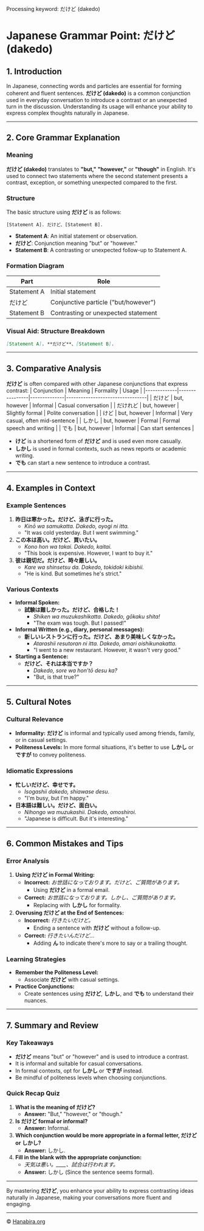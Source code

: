 Processing keyword: だけど (dakedo)
# Japanese Grammar Point: だけど (dakedo)

## 1. Introduction
In Japanese, connecting words and particles are essential for forming coherent and fluent sentences. **だけど (dakedo)** is a common conjunction used in everyday conversation to introduce a contrast or an unexpected turn in the discussion. Understanding its usage will enhance your ability to express complex thoughts naturally in Japanese.

---
## 2. Core Grammar Explanation
### Meaning
**だけど (dakedo)** translates to **"but," "however,"** or **"though"** in English. It's used to connect two statements where the second statement presents a contrast, exception, or something unexpected compared to the first.
### Structure
The basic structure using **だけど** is as follows:
```
[Statement A]. だけど、[Statement B].
```
- **Statement A**: An initial statement or observation.
- **だけど**: Conjunction meaning "but" or "however."
- **Statement B**: A contrasting or unexpected follow-up to Statement A.
### Formation Diagram
| Part          | Role                                 |
|---------------|--------------------------------------|
| Statement A   | Initial statement                    |
| だけど         | Conjunctive particle ("but/however")  |
| Statement B   | Contrasting or unexpected statement  |
### Visual Aid: Structure Breakdown
```markdown
[Statement A]. **だけど**、[Statement B].
```
---
## 3. Comparative Analysis
**だけど** is often compared with other Japanese conjunctions that express contrast:
| Conjunction | Meaning        | Formality    | Usage                           |
|-------------|----------------|--------------|---------------------------------|
| だけど       | but, however   | Informal     | Casual conversation             |
| だけれど     | but, however   | Slightly formal | Polite conversation          |
| けど         | but, however   | Informal     | Very casual, often mid-sentence |
| しかし       | but, however   | Formal       | Formal speech and writing       |
| でも         | but, however   | Informal     | Can start sentences             |
- **けど** is a shortened form of **だけど** and is used even more casually.
- **しかし** is used in formal contexts, such as news reports or academic writing.
- **でも** can start a new sentence to introduce a contrast.
---
## 4. Examples in Context
### Example Sentences
1. **昨日は寒かった。だけど、泳ぎに行った。**
   - *Kinō wa samukatta. Dakedo, oyogi ni itta.*
   - "It was cold yesterday. But I went swimming."
2. **この本は高い。だけど、買いたい。**
   - *Kono hon wa takai. Dakedo, kaitai.*
   - "This book is expensive. However, I want to buy it."
3. **彼は親切だ。だけど、時々厳しい。**
   - *Kare wa shinsetsu da. Dakedo, tokidoki kibishii.*
   - "He is kind. But sometimes he's strict."
### Various Contexts
- **Informal Spoken:**
  - **試験は難しかった。だけど、合格した！**
    - *Shiken wa muzukashikatta. Dakedo, gōkaku shita!*
    - "The exam was tough. But I passed!"
- **Informal Written (e.g., diary, personal messages):**
  - **新しいレストランに行った。だけど、あまり美味しくなかった。**
    - *Atarashii resutoran ni itta. Dakedo, amari oishikunakatta.*
    - "I went to a new restaurant. However, it wasn't very good."
- **Starting a Sentence:**
  - **だけど、それは本当ですか？**
    - *Dakedo, sore wa hon’tō desu ka?*
    - "But, is that true?"
---
## 5. Cultural Notes
### Cultural Relevance
- **Informality:** **だけど** is informal and typically used among friends, family, or in casual settings.
- **Politeness Levels:** In more formal situations, it's better to use **しかし** or **ですが** to convey politeness.
### Idiomatic Expressions
- **忙しいだけど、幸せです。**
  - *Isogashii dakedo, shiawase desu.*
  - "I'm busy, but I'm happy."
- **日本語は難しい。だけど、面白い。**
  - *Nihongo wa muzukashii. Dakedo, omoshiroi.*
  - "Japanese is difficult. But it's interesting."
---
## 6. Common Mistakes and Tips
### Error Analysis
1. **Using だけど in Formal Writing:**
   - **Incorrect:** *お世話になっております。だけど、ご質問があります。*
     - Using **だけど** in a formal email.
   - **Correct:** *お世話になっております。しかし、ご質問があります。*
     - Replacing with **しかし** for formality.
2. **Overusing だけど at the End of Sentences:**
   - **Incorrect:** *行きたいだけど。*
     - Ending a sentence with **だけど** without a follow-up.
   - **Correct:** *行きたいんだけど...*
     - Adding **ん** to indicate there's more to say or a trailing thought.
### Learning Strategies
- **Remember the Politeness Level:**
  - Associate **だけど** with casual settings.
- **Practice Conjunctions:**
  - Create sentences using **だけど**, **しかし**, and **でも** to understand their nuances.
---
## 7. Summary and Review
### Key Takeaways
- **だけど** means "but" or "however" and is used to introduce a contrast.
- It is informal and suitable for casual conversations.
- In formal contexts, opt for **しかし** or **ですが** instead.
- Be mindful of politeness levels when choosing conjunctions.
### Quick Recap Quiz
1. **What is the meaning of だけど?**
   - **Answer:** "But," "however," or "though."
2. **Is だけど formal or informal?**
   - **Answer:** Informal.
3. **Which conjunction would be more appropriate in a formal letter, だけど or しかし?**
   - **Answer:** しかし.
4. **Fill in the blank with the appropriate conjunction:**
   - *天気は悪い。____、試合は行われます。*
   - **Answer:** しかし (Since the sentence seems formal).
---
By mastering **だけど**, you enhance your ability to express contrasting ideas naturally in Japanese, making your conversations more fluent and engaging.


---

© [Hanabira.org](https://hanabira.org)
